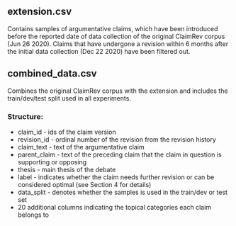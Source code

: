 ## extension.csv 
Contains samples of argumentative claims, which have been introduced before the reported date of data collection of the original ClaimRev corpus (Jun 26 2020).
Claims that have undergone a revision within 6 months after the initial data collection (Dec 22 2020) have been filtered out.

## combined_data.csv
Combines the original ClaimRev corpus with the extension and includes the train/dev/test split used in all experiments.

### Structure: 
- claim_id  - ids of the claim version
- revision_id - ordinal number of the revision from the revision history 
- claim_text - text of the argumentative claim
- parent_claim - text of the preceding claim that the claim in question is supporting or opposing
- thesis - main thesis of the debate
- label - indicates whether the claim needs further revision or can be considered optimal (see Section 4 for details)
- data_split - denotes whether the samples is used in the train/dev or test set
- 20 additional columns indicating the topical categories each claim belongs to	
	